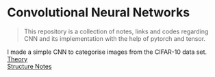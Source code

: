 # Convolutional Neural Networks

> This repository is a collection of notes, links and codes regarding CNN and its implementation with the help of pytorch and tensor.

I made a simple CNN to categorise images from the CIFAR-10 data set. 
<br>
[Theory](https://github.com/Artixis/CNN/blob/main/markdown%20files/Theory.md)
<br>
[Structure Notes](https://github.com/Artixis/CNN/blob/main/markdown%20files/Structure.md)
<br>




